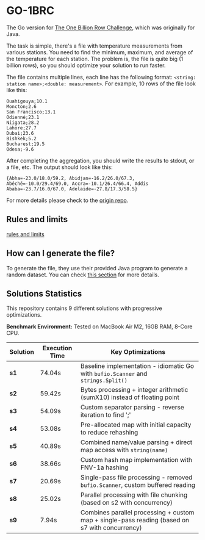 # GO-1BRC

The Go version for [The One Billion Row Challenge](https://github.com/gunnarmorling/1brc), which was originally for Java.

The task is simple, there's a file with temperature measurements from various stations. You need to find the minimum, maximum, and average of the temperature for each station. The problem is, the file is quite big (1 billion rows), so you should optimize your solution to run faster.

The file contains multiple lines, each line has the following format: `<string: station name>;<double: measurement>`. For example, 10 rows of the file look like this:

```text
Ouahigouya;10.1
Moncton;2.6
San Francisco;13.1
Odienné;23.1
Niigata;28.2
Lahore;27.7
Dubai;23.6
Bishkek;5.2
Bucharest;19.5
Odesa;-9.6
```

After completing the aggregation, you should write the results to stdout, or a file, etc. The output should look like this:

```text
{Abha=-23.0/18.0/59.2, Abidjan=-16.2/26.0/67.3, Abéché=-10.0/29.4/69.0, Accra=-10.1/26.4/66.4, Addis Ababa=-23.7/16.0/67.0, Adelaide=-27.8/17.3/58.5}
```

For more details please check to the [origin repo](https://github.com/gunnarmorling/1brc?tab=readme-ov-file#1%EF%B8%8F%E2%83%A3%EF%B8%8F-the-one-billion-row-challenge).

## Rules and limits

[rules and limits](https://github.com/gunnarmorling/1brc?tab=readme-ov-file#rules-and-limits)

## How can I generate the file?

To generate the file, they use their provided Java program to generate a random dataset. You can check [this section](https://github.com/gunnarmorling/1brc?tab=readme-ov-file#running-the-challenge) for more details.

## Solutions Statistics

This repository contains 9 different solutions with progressive optimizations.

**Benchmark Environment:** Tested on MacBook Air M2, 16GB RAM, 8-Core CPU.

| Solution | Execution Time | Key Optimizations                                                                              |
| -------- | -------------- | ---------------------------------------------------------------------------------------------- |
| **s1**   | 74.04s         | Baseline implementation - idiomatic Go with `bufio.Scanner` and `strings.Split()`              |
| **s2**   | 59.42s         | Bytes processing + integer arithmetic (sumX10) instead of floating point                       |
| **s3**   | 54.09s         | Custom separator parsing - reverse iteration to find ';'                                       |
| **s4**   | 53.08s         | Pre-allocated map with initial capacity to reduce rehashing                                    |
| **s5**   | 40.89s         | Combined name/value parsing + direct map access with `string(name)`                            |
| **s6**   | 38.66s         | Custom hash map implementation with FNV-1a hashing                                             |
| **s7**   | 20.69s         | Single-pass file processing - removed `bufio.Scanner`, custom buffered reading                 |
| **s8**   | 25.02s         | Parallel processing with file chunking (based on s2 with concurrency)                          |
| **s9**   | 7.94s          | Combines parallel processing + custom map + single-pass reading (based on s7 with concurrency) |
